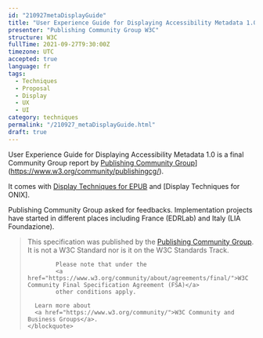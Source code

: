 ```yaml
---
id: "210927metaDisplayGuide"
title: "User Experience Guide for Displaying Accessibility Metadata 1.0"
presenter: "Publishing Community Group W3C"
structure: W3C
fullTime: 2021-09-27T9:30:00Z
timezone: UTC
accepted: true
language: fr
tags: 
  - Techniques
  - Proposal
  - Display
  - UX
  - UI
category: techniques
permalink: "/210927_metaDisplayGuide.html"
draft: true
---
```

<!--set draft: to false to get published-->

User Experience Guide for Displaying Accessibility Metadata 1.0 is a final Community Group report by
[Publishing Community Group](https://www.w3.org/community/publishingcg/)](<https://www.w3.org/community/publishingcg/>).

It comes with [Display Techniques for EPUB](https://www.w3.org/publishing/a11y/UX-Guide-metadata/techniques/epub-metadata/index.html) and [Display Techniques for ONIX].

Publishing Community Group asked for feedbacks. Implementation projects have started in different places including France (EDRLab) and Italy (LIA Foundazione).

<blockquote>
      This specification was published by the
      <a href="https://www.w3.org/community/publishingcg/">Publishing Community Group</a>. It is not a W3C Standard nor is it
      on the W3C Standards Track.

            Please note that under the
            <a href="https://www.w3.org/community/about/agreements/final/">W3C Community Final Specification Agreement (FSA)</a>
            other conditions apply.
          
      Learn more about
      <a href="https://www.w3.org/community/">W3C Community and Business Groups</a>.
    </blockquote>
